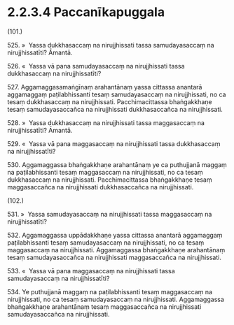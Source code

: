 # 2.2.3.4 Paccanīkapuggala

(101.)

525\. »  Yassa dukkhasaccaṃ na nirujjhissati tassa samudayasaccaṃ na nirujjhissatīti? Āmantā.

526\. «  Yassa vā pana samudayasaccaṃ na nirujjhissati tassa dukkhasaccaṃ na nirujjhissatīti?

527\. Aggamaggasamaṅgīnaṃ arahantānaṃ yassa cittassa anantarā aggamaggaṃ paṭilabhissanti tesaṃ samudayasaccaṃ na nirujjhissati, no ca tesaṃ dukkhasaccaṃ na nirujjhissati. Pacchimacittassa bhaṅgakkhaṇe tesaṃ samudayasaccañca na nirujjhissati dukkhasaccañca na nirujjhissati.

528\. »  Yassa dukkhasaccaṃ na nirujjhissati tassa maggasaccaṃ na nirujjhissatīti? Āmantā.

529\. «  Yassa vā pana maggasaccaṃ na nirujjhissati tassa dukkhasaccaṃ na nirujjhissatīti?

530\. Aggamaggassa bhaṅgakkhaṇe arahantānaṃ ye ca puthujjanā maggaṃ na paṭilabhissanti tesaṃ maggasaccaṃ na nirujjhissati, no ca tesaṃ dukkhasaccaṃ na nirujjhissati. Pacchimacittassa bhaṅgakkhaṇe tesaṃ maggasaccañca na nirujjhissati dukkhasaccañca na nirujjhissati.

(102.)

531\. »  Yassa samudayasaccaṃ na nirujjhissati tassa maggasaccaṃ na nirujjhissatīti?

532\. Aggamaggassa uppādakkhaṇe yassa cittassa anantarā aggamaggaṃ paṭilabhissanti tesaṃ samudayasaccaṃ na nirujjhissati, no ca tesaṃ maggasaccaṃ na nirujjhissati. Aggamaggassa bhaṅgakkhaṇe arahantānaṃ tesaṃ samudayasaccañca na nirujjhissati maggasaccañca na nirujjhissati.

533\. «  Yassa vā pana maggasaccaṃ na nirujjhissati tassa samudayasaccaṃ na nirujjhissatīti?

534\. Ye puthujjanā maggaṃ na paṭilabhissanti tesaṃ maggasaccaṃ na nirujjhissati, no ca tesaṃ samudayasaccaṃ na nirujjhissati. Aggamaggassa bhaṅgakkhaṇe arahantānaṃ tesaṃ maggasaccañca na nirujjhissati samudayasaccañca na nirujjhissati.
